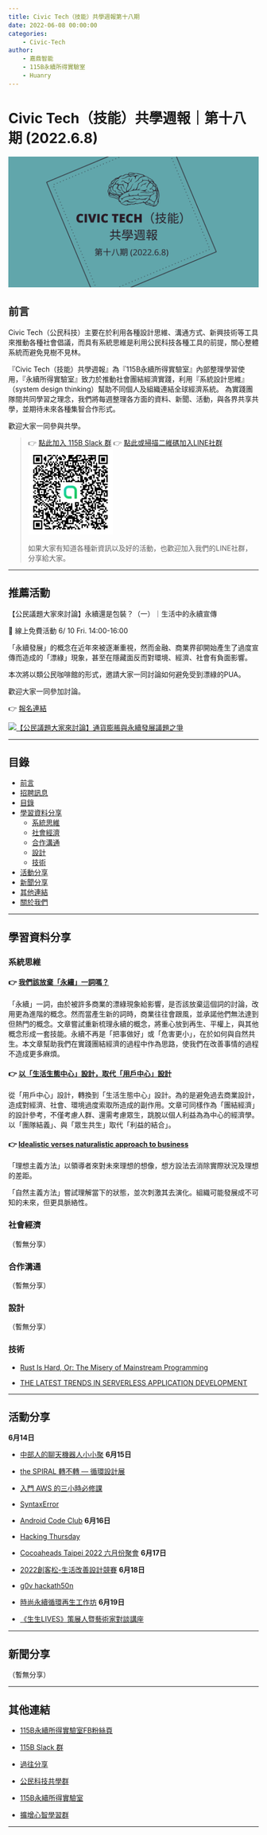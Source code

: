 ```yaml
---
title: Civic Tech（技能）共學週報第十八期
date: 2022-06-08 00:00:00
categories:
	- Civic-Tech
author:
	- 嘉鼎智能
	- 115B永續所得實驗室
	- Huanry
---
```

# Civic Tech（技能）共學週報｜第十八期 (2022.6.8)

![Civic-Tech-18](/img/ct/18.png)

## 前言

Civic Tech（公民科技）主要在於利用各種設計思維、溝通方式、新興技術等工具來推動各種社會倡議，而具有系統思維是利用公民科技各種工具的前提，關心整體系統而避免見樹不見林。

『Civic Tech（技能）共學週報』為『115B永續所得實驗室』內部整理學習使用，『永續所得實驗室』致力於推動社會團結經濟實踐，利用『系統設計思維』（system design thinking）幫助不同個人及組織連結全球經濟系統。
為實踐團隊間共同學習之理念，我們將每週整理各方面的資料、新聞、活動，與各界共享共學，並期待未來各種集智合作形式。

歡迎大家一同參與共學。

>👉  [點此加入 115B Slack 群](https://bit.ly/Slack115b)
>👉  [點此或掃描二維碼加入LINE社群](https://line.me/ti/g2/Dj4AkbdDsY6o4D_CdDUB6Q)
>[![公民科技共學群](/img/產品共學群.jpg)](https://line.me/ti/g2/Dj4AkbdDsY6o4D_CdDUB6Q)
>
>如果大家有知道各種新資訊以及好的活動，也歡迎加入我們的LINE社群，分享給大家。


---
## 推薦活動


【公民議題大家來討論】永續還是包裝？（一）｜生活中的永續宣傳

🔶 線上免費活動 6/ 10 Fri. 14:00-16:00 

「永續發展」的概念在近年來被逐漸重視，然而金融、商業界卻開始產生了過度宣傳而造成的「漂綠」現象，甚至在隱藏面反而對環境、經濟、社會有負面影響。

本次將以類公民咖啡館的形式，邀請大家一同討論如何避免受到漂綠的PUA。

歡迎大家一同參加討論。

👉 [報名連結](https://bit.ly/3wMexG3)

[![【公民議題大家來討論】通貨膨脹與永續發展議題之爭](https://static.accupass.com/eventbanner/2205260701289565041690.jpg)
](https://bit.ly/3wMexG3)

---
## 目錄
- [前言](#前言)
- [招聘訊息](#招聘訊息)
- [目錄](#目錄)
- [學習資料分享](#學習資料分享)
	- [系統思維](#系統思維)
	- [社會經濟](#社會經濟)
	- [合作溝通](#合作溝通)
	- [設計](#設計)
	- [技術](#技術)
- [活動分享](#活動分享)
- [新聞分享](#新聞分享)
- [其他連結](#其他連結)
- [關於我們](#關於我們)

---
## 學習資料分享
### 系統思維

#### 👉 [我們該放棄「永續」一詞嗎？](https://sustainable-income-lab.github.io/Should-we-ditch-sustainability/)

「永續」一詞，由於被許多商業的漂綠現象給影響，是否該放棄這個詞的討論，改用更為進階的概念。然而當產生新的詞時，商業往往會跟風，並承諾他們無法達到但熱門的概念。文章嘗試重新梳理永續的概念，將重心放到再生、平權上，與其他概念形成一套技能。永續不再是「把事做好」或「危害更小」，在於如何與自然共生。本文章幫助我們在實踐團結經濟的過程中作為思路，使我們在改善事情的過程不造成更多麻煩。

#### 👉 [以「生活生態中心」設計，取代「用戶中心」設計](https://sustainable-income-lab.github.io/Life-centred-design/)

從「用戶中心」設計，轉換到「生活生態中心」設計。為的是避免過去商業設計，造成對經濟、社會、環境過度索取所造成的副作用。文章可同樣作為「團結經濟」的設計參考，不僅考慮人群、還需考慮眾生，跳脫以個人利益為為中心的經濟學。以「團隊結義」、與「眾生共生」取代「利益的結合」。


#### 👉 [Idealistic verses naturalistic approach to business](https://conversational-leadership.net/quotation/idealistic-verses-naturalistic-approach-to-business/)

「理想主義方法」以領導者來對未來理想的想像，想方設法去消除實際狀況及理想的差距。

「自然主義方法」嘗試理解當下的狀態，並次刺激其去演化。組織可能發展成不可知的未來，但更具脈絡性。

### 社會經濟

（暫無分享）

### 合作溝通

（暫無分享）

### 設計

（暫無分享）

### 技術

- [Rust Is Hard, Or: The Misery of Mainstream Programming](https://hirrolot.github.io/posts/rust-is-hard-or-the-misery-of-mainstream-programming.html)

- [THE LATEST TRENDS IN SERVERLESS APPLICATION DEVELOPMENT](https://vedcraft.com/tech-trends/the-latest-trends-in-serverless-application-development)

---
## 活動分享


**6月14日**
- [中部人的聊天機器人小小聚](https://chatbots.kktix.cc/events/chatbots-meetup-in-central-taiwan-021)
**6月15日**
- [the SPIRAL 轉不轉 — 循環設計展](https://www.accupass.com/event/2205310921343519964500)

- [入門 AWS 的三小時必修課](https://www.accupass.com/event/2205120225103460375300)

- [SyntaxError](https://www.meetup.com/pythonhug/events/286155701/)

- [Android Code Club](https://www.meetup.com/Taiwan-Android-Developer-Study-Group/events/286155681/)
**6月16日**
- [Hacking Thursday](https://www.meetup.com/hackingthursday/events/286180150/)

- [Cocoaheads Taipei 2022 六月份聚會](https://cocoaheads-taipei.kktix.cc/events/20220616)
**6月17日**
- [2022創客松-生活改善設計競賽](https://www.accupass.com/event/2205110748131530792168)
**6月18日**
- [g0v hackath50n](https://g0v-jothon.kktix.cc/events/g0v-hackath50n)

- [時尚永續循環再生工作坊](https://www.accupass.com/event/2205200849021061915458)
**6月19日**
- [《生生LIVES》策展人暨藝術家對談講座](https://www.accupass.com/event/2205050720047249413840)

---
## 新聞分享

（暫無分享）

---
## 其他連結

- [115B永續所得實驗室FB粉絲頁](https://www.facebook.com/%E6%B0%B8%E7%BA%8C%E6%89%80%E5%BE%97%E5%AF%A6%E9%A9%97%E5%AE%A4-102916798609139)

- [115B Slack 群](https://bit.ly/Slack115b)

- [過往分享](/categories/Civic-Tech)

- [公民科技共學群](https://line.me/ti/g2/Dj4AkbdDsY6o4D_CdDUB6Q?utm_source=invitation&utm_medium=link_copy&utm_campaign=default)

- [115B永續所得實驗室](https://line.me/ti/g2/asPFU-0w4o9MIRSBdb4gtg?utm_source=invitation&utm_medium=link_copy&utm_campaign=default)

- [擴增心智學習群](https://line.me/ti/g2/asPFU-0w4o9MIRSBdb4gtg?utm_source=invitation&utm_medium=link_copy&utm_campaign=default)

---